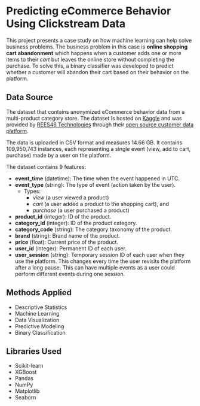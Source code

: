 # Predicting eCommerce Behavior Using Clickstream Data
This project presents a case study on how machine learning can help solve business problems. The business problem in this case is **online shopping cart abandonment** which happens when a customer adds one or more items to their *cart* but leaves the online store without completing the purchase. To solve this, a binary classifier was developed to predict whether a customer will abandon their cart based on their behavior on the platform.

## Data Source
The dataset that contains anonymized eCommerce behavior data from a multi-product category store. The dataset is hosted on [Kaggle](https://www.kaggle.com/datasets/mkechinov/ecommerce-behavior-data-from-multi-category-store) and was provided by [REES46 Technologies](https://rees46.com/) through their [open source customer data platform](https://rees46.com/en/open-cdp).

The data is uploaded in CSV format and measures 14.66 GB. It contains 109,950,743 instances, each representing a single event (view, add to cart, purchase) made by a user on the platform. 

The dataset contains 9 features:

* **event_time** (datetime): The time when the event happened in UTC.
* **event_type** (string): The type of event (action taken by the user). 
    * Types: 
        * *view* (a user viewed a product)
        * *cart* (a user added a product to the shopping cart), and 
        * *purchase* (a user purchased a product)
* **product_id** (integer): ID of the product.
* **category_id** (integer): ID of the product category.
* **category_code** (string): The category taxonomy of the product.
* **brand** (string): Brand name of the product.
* **price** (float): Current price of the product.
* **user_id** (integer): Permanent ID of each user.
* **user_session** (string): Temporary session ID of each user when they use the platform. This changes every time the user revisits the platform after a long pause. This can have multiple events as a user could perform different events during one session.

## Methods Applied
* Descriptive Statistics
* Machine Learning
* Data Visualization
* Predictive Modeling
* Binary Classification

## Libraries Used
* Scikit-learn
* XGBoost
* Pandas
* NumPy
* Matplotlib
* Seaborn


